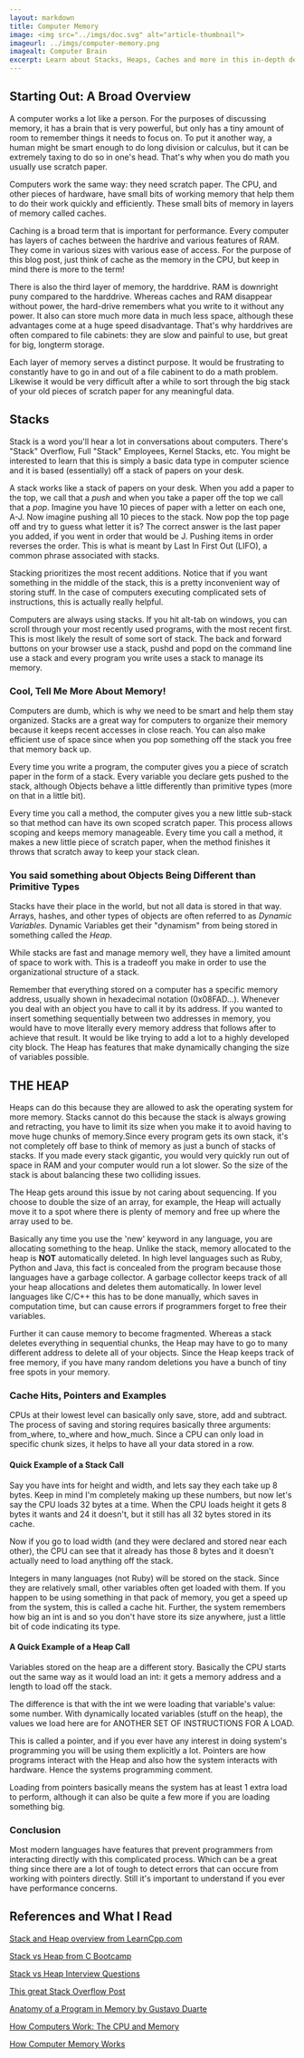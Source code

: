 ```yaml
---
layout: markdown
title: Computer Memory
image: <img src="../imgs/doc.svg" alt="article-thumbnail">
imageurl: ../imgs/computer-memory.png
imagealt: Computer Brain
excerpt: Learn about Stacks, Heaps, Caches and more in this in-depth description of how computer memory works!
---
```


## Starting Out: A Broad Overview

A computer works a lot like a person. For the purposes of discussing memory, it has a brain that is very powerful, but only has a tiny amount of room to remember things it needs to focus on. To put it another way, a human might be smart enough to do long division or calculus, but it can be extremely taxing to do so in one's head. That's why when you do math you usually use scratch paper.

Computers work the same way: they need scratch paper. The CPU, and other pieces of hardware, have small bits of working memory that help them to do their work quickly and efficiently. These small bits of memory in layers of memory called caches. 

Caching is a broad term that is important for performance. Every computer has layers of caches between the hardrive and various features of RAM. They come in various sizes with various ease of access. For the purpose of this blog post, just think of cache as the memory in the CPU, but keep in mind there is more to the term!

There is also the third layer of memory, the harddrive. RAM is downright puny compared to the harddrive. Whereas caches and RAM disappear without power, the hard-drive remembers what you write to it without any power. It also can store much more data in much less space, although these advantages come at a huge speed disadvantage. That's why harddrives are often compared to file cabinets: they are slow and painful to use, but great for big, longterm storage.

Each layer of memory serves a distinct purpose. It would be frustrating to constantly have to go in and out of a file cabinent to do a math problem. Likewise it would be very difficult after a while to sort through the big stack of your old pieces of scratch paper for any meaningful data.

## Stacks

Stack is a word you'll hear a lot in conversations about computers. There's "Stack" Overflow, Full "Stack" Employees, Kernel Stacks, etc. You might be interested to learn that this is simply a basic data type in computer science and it is based (essentially) off a stack of papers on your desk.

A stack works like a stack of papers on your desk. When you add a paper to the top, we call that a *push* and when you take a paper off the top we call that a *pop*. Imagine you have 10 pieces of paper with a letter on each one, A-J. Now imagine pushing all 10 pieces to the stack. Now pop the top page off and try to guess what letter it is? The correct answer is the last paper you added, if you went in order that would be J. Pushing items in order reverses the order. This is what is meant by Last In First Out (LIFO), a common phrase associated with stacks.

Stacking prioritizes the most recent additions. Notice that if you want something in the middle of the stack, this is a pretty inconvenient way of storing stuff. In the case of computers executing complicated sets of instructions, this is actually really helpful.

Computers are always using stacks. If you hit alt-tab on windows, you can scroll through your most recently used programs, with the most recent first. This is most likely the result of some sort of stack. The back and forward buttons on your browser use a stack, pushd and popd on the command line use a stack and every program you write uses a stack to manage its memory.

### Cool, Tell Me More About Memory!

Computers are dumb, which is why we need to be smart and help them stay organized. Stacks are a great way for computers to organize their memory because it keeps recent accesses in close reach. You can also make efficient use of space since when you pop something off the stack you free that memory back up.

Every time you write a program, the computer gives you a piece of scratch paper in the form of a stack. Every variable you declare gets pushed to the stack, although Objects behave a little differently than primitive types (more on that in a little bit). 

Every time you call a method, the computer gives you a new little sub-stack so that method can have its own scoped scratch paper. This process allows scoping and keeps memory manageable. Every time you call a method, it makes a new little piece of scratch paper, when the method finishes it throws that scratch away to keep your stack clean. 

### You said something about Objects Being Different than Primitive Types

Stacks have their place in the world, but not all data is stored in that way. Arrays, hashes, and other types of objects are  often referred to as *Dynamic Variables*. Dynamic Variables get their "dynamism" from being stored in something called the *Heap*. 

While stacks are fast and manage memory well, they have a limited amount of space to work with. This is a tradeoff you make in order to use the organizational structure of a stack.

Remember that everything stored on a computer has a specific memory address, usually shown in hexadecimal notation (0x08FAD...). Whenever you deal with an object you have to call it by its address. If you wanted to insert something sequentially between two addresses in memory, you would have to move literally every memory address that follows after to achieve that result. It would be like trying to add a lot to a highly developed city block. The Heap has features that make dynamically changing the size of variables possible.

## THE HEAP

Heaps can do this because they are allowed to ask the operating system for more memory. Stacks cannot do this because the stack is always growing and retracting, you have to limit its size when you make it to avoid having to move huge chunks of memory.Since every program gets its own stack, it's not completely off base to think of memory as just a bunch of stacks of stacks. If you made every stack gigantic, you would very quickly run out of space in RAM and your computer would run a lot slower. So the size of the stack is about balancing these two colliding issues.

The Heap gets around this issue by not caring about sequencing. If you choose to double the size of an array, for example, the Heap will actually move it to a spot where there is plenty of memory and free up where the array used to be. 

Basically any time you use the 'new' keyword in any language, you are allocating something to the heap. Unlike the stack, memory allocated to the heap is **NOT** automatically deleted. In high level languages such as Ruby, Python and Java, this fact is concealed from the program because those languages have a garbage collector. A garbage collector keeps track of all your heap allocations and deletes them automatically. In lower level languages like C/C++ this has to be done manually, which saves in computation time, but can cause errors if programmers forget to free their variables.

Further it can cause memory to become fragmented. Whereas a stack deletes everything in sequential chunks, the Heap may have to go to many different address to delete all of your objects. Since the Heap keeps track of free memory, if you have many random deletions you have a bunch of tiny free spots in your memory.

### Cache Hits, Pointers and Examples

CPUs at their lowest level can basically only save, store, add and subtract. The process of saving and storing requires basically three arguments: from_where, to_where and how_much. Since a CPU can only load in specific chunk sizes, it helps to have all your data stored in a row.

#### Quick Example of a Stack Call

Say you have ints for height and width, and lets say they each take up 8 bytes. Keep in mind I'm completely making up these numbers, but now let's say the CPU loads 32 bytes at a time. When the CPU loads height it gets 8 bytes it wants and 24 it doesn't, but it still has all 32 bytes stored in its cache. 

Now if you go to load width (and they were declared and stored near each other), the CPU can see that it already has those 8 bytes and it doesn't actually need to load anything off the stack.

Integers in many languages (not Ruby) will be stored on the stack. Since they are relatively small, other variables often get loaded with them. If you happen to be using something in that pack of memory, you get a speed up from the system, this is called a cache hit. Further, the system remembers how big an int is and so you don't have store its size anywhere, just a little bit of code indicating its type. 

#### A Quick Example of a Heap Call

Variables stored on the heap are a different story. Basically the CPU starts out the same way as it would load an int: it gets a memory address and a length to load off the stack. 

The difference is that with the int we were loading that variable's value: some number. With dynamically located variables (stuff on the heap), the values we load here are for ANOTHER SET OF INSTRUCTIONS FOR A LOAD. 

This is called a pointer, and if you ever have any interest in doing system's programming you will be using them explicitly a lot. Pointers are how programs interact with the Heap and also how the system interacts with hardware. Hence the systems programming comment.

Loading from pointers basically means the system has at least 1 extra load to perform, although it can also be quite a few more if you are loading something big.

### Conclusion

Most modern languages have features that prevent programmers from interacting directly with this complicated process. Which can be a great thing since there are a lot of tough to detect errors that can occure from working with pointers directly. Still it's important to understand if you ever have performance concerns.

## References and What I Read

[Stack and Heap overview from LearnCpp.com](http://www.learncpp.com/cpp-tutorial/79-the-stack-and-the-heap/)

[Stack vs Heap from C Bootcamp](http://www.learncpp.com/cpp-tutorial/79-the-stack-and-the-heap/)

[Stack vs Heap Interview Questions](http://www.programmerinterview.com/index.php/data-structures/difference-between-stack-and-heap/)

[This great Stack Overflow Post](http://stackoverflow.com/questions/79923/what-and-where-are-the-stack-and-heap)

[Anatomy of a Program in Memory by Gustavo Duarte](http://duartes.org/gustavo/blog/post/anatomy-of-a-program-in-memory/)

[How Computers Work: The CPU and Memory](http://homepage.cs.uri.edu/faculty/wolfe/book/Readings/Reading04.htm)

[How Computer Memory Works](http://computer.howstuffworks.com/computer-memory.htm)